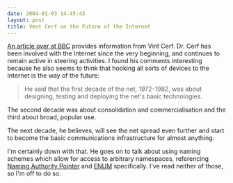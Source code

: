 ```yaml
---
date: 2004-01-03 14:45:43
layout: post
title: Vent Cerf on the Future of the Internet
---
```


[An article over at BBC](http://newsvote.bbc.co.uk/mpapps/pagetools/print/news.bbc.co.uk/2/hi/technology/3292043.stm) provides information from Vint Cerf. Dr. Cerf has been involved with the Internet since the very beginning, and continues to remain active in steering activities. I found his comments interesting because he also seems to think that hooking all sorts of devices to the Internet is the way of the future:


> He said that the first decade of the net, 1972-1982, was about designing, testing and deploying the net's basic technologies.

The second decade was about consolidation and commercialisation and the third about broad, popular use.

The next decade, he believes, will see the net spread even further and start to become the basic communications infrastructure for almost anything. 



I'm certainly down with that. He goes on to talk about using naming schemes which allow for access to arbitrary namespaces, referencing [Naming Authority Pointer](http://www.ietf.org/rfc/rfc2915.txt) and [ENUM](http://www.ietf.org/rfc/rfc3245.txt) specifically. I've read neither of those, so I'm off to do so.
